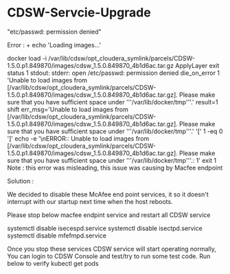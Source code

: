 # CDSW-Servcie-Upgrade
"etc/passwd: permission denied"


Error : + echo 'Loading images...'

docker load -i /var/lib/cdsw/opt_cloudera_symlink/parcels/CDSW-1.5.0.p1.849870/images/cdsw_1.5.0.849870_4b1d6ac.tar.gz
ApplyLayer exit status 1 stdout: stderr: open /etc/passwd: permission denied
die_on_error 1 'Unable to load images from [/var/lib/cdsw/opt_cloudera_symlink/parcels/CDSW-1.5.0.p1.849870/images/cdsw_1.5.0.849870_4b1d6ac.tar.gz]. Please make sure that you have sufficient space under '''/var/lib/docker/tmp'''.'
result=1
shift
err_msg='Unable to load images from [/var/lib/cdsw/opt_cloudera_symlink/parcels/CDSW-1.5.0.p1.849870/images/cdsw_1.5.0.849870_4b1d6ac.tar.gz]. Please make sure that you have sufficient space under '''/var/lib/docker/tmp'''.'
'[' 1 -eq 0 ']'
echo -e '\nERROR:: Unable to load images from [/var/lib/cdsw/opt_cloudera_symlink/parcels/CDSW-1.5.0.p1.849870/images/cdsw_1.5.0.849870_4b1d6ac.tar.gz]. Please make sure that you have sufficient space under '''/var/lib/docker/tmp'''.: 1'
exit 1
Note : this error was misleading, this issue was causing by Macfee endpoint

Solution :

We decided to disable these McAfee end point services, it so it doesn't interrupt with our startup next time when the host reboots.

Please stop below macfee endpint service and restart all CDSW service

systemctl disable isecespd.service
systemctl disable isectpd.service
systemctl disable mfefmpd.service


Once you stop these services CDSW service will start operating normally, You can login to CDSW Console and test/try to run some test code.
Run below to verify
kubectl get pods
